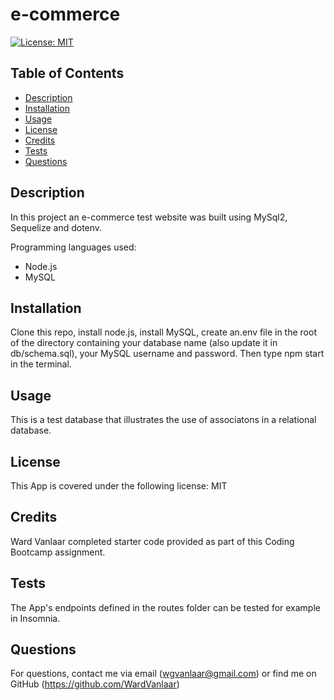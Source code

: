 # e-commerce
[![License: MIT](https://img.shields.io/badge/License-MIT-yellow.svg)](https://opensource.org/licenses/MIT)
## Table of Contents
* [Description](#Description)
* [Installation](#Installation)
* [Usage](#Usage)
* [License](#License)
* [Credits](#Credits)
* [Tests](#Tests)
* [Questions](#Questions)


## Description
In this project an e-commerce test website was built using MySql2, Sequelize and dotenv.

Programming languages used:
* Node.js
* MySQL


## Installation
Clone this repo, install node.js, install MySQL, create an.env file in the root of the directory containing your database name (also update it in db/schema.sql), your MySQL username and password. Then type npm start in the terminal.

## Usage
This is a test database that illustrates the use of associatons in a relational database.

## License
This App is covered under the following license: MIT

## Credits
Ward Vanlaar completed starter code provided as part of this Coding Bootcamp assignment.

## Tests
The App's endpoints defined in the routes folder can be tested for example in Insomnia.

## Questions
For questions, contact me via email (wgvanlaar@gmail.com) or find me on GitHub (https://github.com/WardVanlaar)
  
